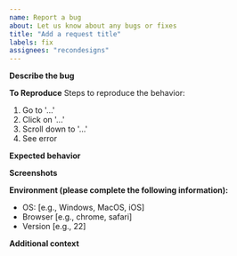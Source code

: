 ```yaml
---
name: Report a bug
about: Let us know about any bugs or fixes
title: "Add a request title"
labels: fix
assignees: "recondesigns"
---
```


**Describe the bug**

**To Reproduce**
Steps to reproduce the behavior:

1. Go to '...'
2. Click on '...'
3. Scroll down to '...'
4. See error

**Expected behavior**

**Screenshots**

**Environment (please complete the following information):**

- OS: [e.g., Windows, MacOS, iOS]
- Browser [e.g., chrome, safari]
- Version [e.g., 22]

**Additional context**
